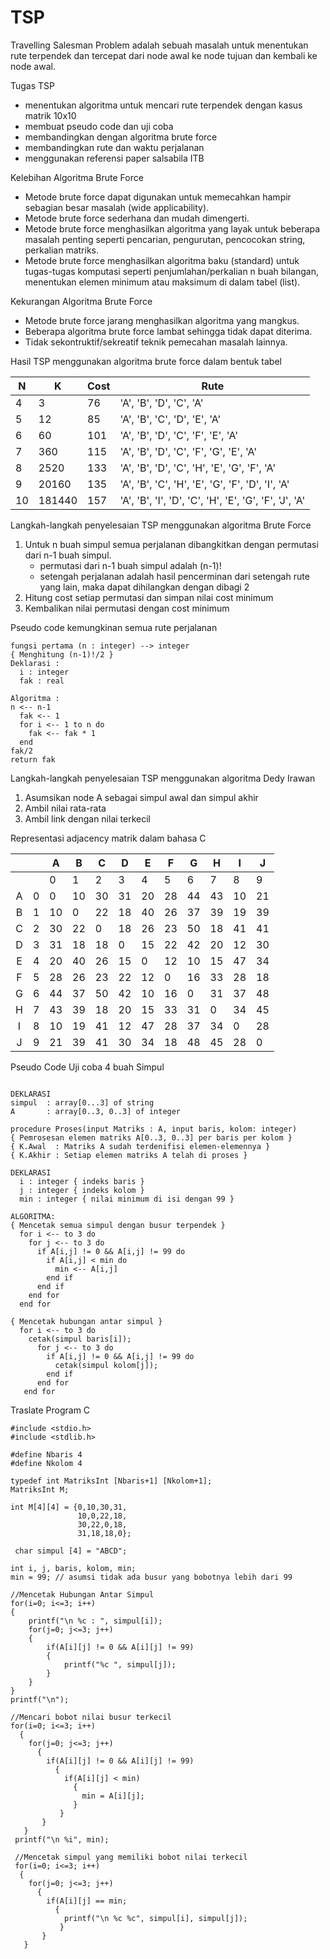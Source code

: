 # TSP

Travelling Salesman Problem adalah sebuah masalah untuk menentukan rute terpendek dan tercepat dari node awal ke node tujuan dan kembali ke node awal.

Tugas TSP
  - menentukan algoritma untuk mencari rute terpendek dengan kasus matrik 10x10
  - membuat pseudo code dan uji coba 
  - membandingkan dengan algoritma brute force 
  - membandingkan rute dan waktu perjalanan
  - menggunakan referensi paper salsabila ITB

Kelebihan Algoritma Brute Force
  - Metode brute force dapat digunakan untuk memecahkan hampir sebagian besar masalah (wide applicability).
  - Metode brute force sederhana dan mudah dimengerti.
  - Metode brute force menghasilkan algoritma yang layak untuk beberapa masalah penting seperti pencarian, pengurutan, pencocokan string, perkalian matriks.
  - Metode brute force menghasilkan algoritma baku (standard) untuk tugas-tugas komputasi seperti penjumlahan/perkalian n buah bilangan, menentukan elemen minimum atau maksimum di dalam tabel (list).

Kekurangan Algoritma Brute Force
  - Metode brute force jarang menghasilkan algoritma yang mangkus.
  - Beberapa algoritma brute force lambat sehingga tidak dapat diterima.
  - Tidak sekontruktif/sekreatif teknik pemecahan masalah lainnya.

Hasil TSP menggunakan algoritma brute force dalam bentuk tabel

|N    |K      |Cost   |Rute                                                 |   
|-----|-------|-------|-----------------------------------------------------|
|4    |3      |76     |'A', 'B', 'D', 'C', 'A'                              |   
|5    |12     |85     |'A', 'B', 'C', 'D', 'E', 'A'                         |   
|6    |60     |101    |'A', 'B', 'D', 'C', 'F', 'E', 'A'                    |   
|7    |360    |115    |'A', 'B', 'D', 'C', 'F', 'G', 'E', 'A'               |   
|8    |2520   |133    |'A', 'B', 'D', 'C', 'H', 'E', 'G', 'F', 'A'          |  
|9    |20160  |135    |'A', 'B', 'C', 'H', 'E', 'G', 'F', 'D', 'I', 'A'     |  
|10   |181440 |157    |'A', 'B', 'I', 'D', 'C', 'H', 'E', 'G', 'F', 'J', 'A'|  

Langkah-langkah penyelesaian TSP menggunakan algoritma Brute Force
  1. Untuk n buah simpul semua perjalanan dibangkitkan dengan permutasi dari n-1 buah simpul.
      - permutasi dari n-1 buah simpul adalah (n-1)!
      - setengah perjalanan adalah hasil pencerminan dari setengah rute yang lain, maka dapat dihilangkan dengan dibagi 2
  2. Hitung cost setiap permutasi dan simpan nilai cost minimum
  3. Kembalikan nilai permutasi dengan cost minimum
      
Pseudo code kemungkinan semua rute perjalanan
```
fungsi pertama (n : integer) --> integer
{ Menghitung (n-1)!/2 }
Deklarasi :
  i : integer
  fak : real
  
Algoritma :
n <-- n-1
  fak <-- 1
  for i <-- 1 to n do
    fak <-- fak * 1
  end
fak/2  
return fak
```

Langkah-langkah penyelesaian TSP menggunakan algoritma Dedy Irawan
  1. Asumsikan node A sebagai simpul awal dan simpul akhir
  2. Ambil nilai rata-rata
  3. Ambil link dengan nilai terkecil

Representasi adjacency matrik dalam bahasa C

|   |   | A  | B  | C  | D  | E  | F  | G  | H  | I  | J  |
|:-:|---|----|----|----|----|----|----|----|----|----|----|
|   |   | 0  | 1  | 2  | 3  | 4  | 5  | 6  | 7  | 8  | 9  |
| A | 0 | 0  | 10 | 30 | 31 | 20 | 28 | 44 | 43 | 10 | 21 |
| B | 1 | 10 | 0  | 22 | 18 | 40 | 26 | 37 | 39 | 19 | 39 |
| C | 2 | 30 | 22 | 0  | 18 | 26 | 23 | 50 | 18 | 41 | 41 |
| D | 3 | 31 | 18 | 18 | 0  | 15 | 22 | 42 | 20 | 12 | 30 |
| E | 4 | 20 | 40 | 26 | 15 | 0  | 12 | 10 | 15 | 47 | 34 |
| F | 5 | 28 | 26 | 23 | 22 | 12 | 0  | 16 | 33 | 28 | 18 |
| G | 6 | 44 | 37 | 50 | 42 | 10 | 16 | 0  | 31 | 37 | 48 |
| H | 7 | 43 | 39 | 18 | 20 | 15 | 33 | 31 | 0  | 34 | 45 |
| I | 8 | 10 | 19 | 41 | 12 | 47 | 28 | 37 | 34 | 0  | 28 |
| J | 9 | 21 | 39 | 41 | 30 | 34 | 18 | 48 | 45 | 28 | 0  |

Pseudo Code Uji coba 4 buah Simpul

```

DEKLARASI
simpul  : array[0...3] of string
A       : array[0..3, 0..3] of integer              

procedure Proses(input Matriks : A, input baris, kolom: integer)
{ Pemrosesan elemen matriks A[0..3, 0..3] per baris per kolom }
{ K.Awal  : Matriks A sudah terdenifisi elemen-elemennya }
{ K.Akhir : Setiap elemen matriks A telah di proses }

DEKLARASI
  i : integer { indeks baris }
  j : integer { indeks kolom }
  min : integer { nilai minimum di isi dengan 99 }

ALGORITMA: 
{ Mencetak semua simpul dengan busur terpendek }
  for i <-- to 3 do
    for j <-- to 3 do
      if A[i,j] != 0 && A[i,j] != 99 do
        if A[i,j] < min do
          min <-- A[i,j]
        end if
      end if
    end for
  end for

{ Mencetak hubungan antar simpul }
  for i <-- to 3 do
    cetak(simpul baris[i]);
      for j <-- to 3 do
        if A[i,j] != 0 && A[i,j] != 99 do
          cetak(simpul kolom[j]);
        end if
      end for
   end for
```

Traslate Program C

```
#include <stdio.h>
#include <stdlib.h>

#define Nbaris 4
#define Nkolom 4

typedef int MatriksInt [Nbaris+1] [Nkolom+1];
MatriksInt M;

int M[4][4] = {0,10,30,31,
               10,0,22,18,
               30,22,0,18,
               31,18,18,0};
 
 char simpul [4] = "ABCD";
 
int i, j, baris, kolom, min;
min = 99; // asumsi tidak ada busur yang bobotnya lebih dari 99

//Mencetak Hubungan Antar Simpul
for(i=0; i<=3; i++)
{
    printf("\n %c : ", simpul[i]);
    for(j=0; j<=3; j++)
    {
        if(A[i][j] != 0 && A[i][j] != 99)
        {
            printf("%c ", simpul[j]);
        }
    }
}
printf("\n");

//Mencari bobot nilai busur terkecil
for(i=0; i<=3; i++)
  {
    for(j=0; j<=3; j++)
      {
        if(A[i][j] != 0 && A[i][j] != 99)
          {
            if(A[i][j] < min)
              {
                min = A[i][j];
              }
           }
       }
   }
 printf("\n %i", min);
 
 //Mencetak simpul yang memiliki bobot nilai terkecil
 for(i=0; i<=3; i++)
  {
    for(j=0; j<=3; j++)
      {
        if(A[i][j] == min;
          {
            printf("\n %c %c", simpul[i], simpul[j]);
           }
       }
   }
 ```
